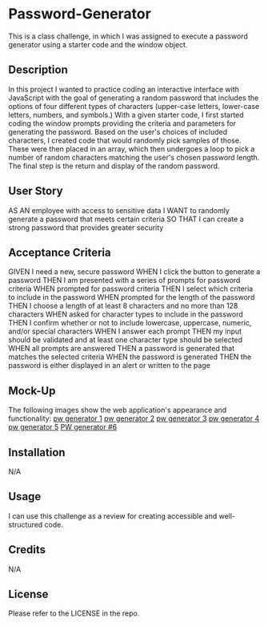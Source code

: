 # Password-Generator
This is a class challenge, in which I was assigned to execute a password generator using a starter code and the window object.
## Description
In this project I wanted to practice coding an interactive interface with JavaScript with the goal of generating a random password that includes the options of four different types of characters (upper-case letters, lower-case letters, numbers, and symbols.) With a given starter code, I first started coding the window prompts providing the criteria and parameters for generating the password. Based on the user's choices of included characters, I created code that would randomly pick samples of those. These were then placed in an array, which then undergoes a loop to pick a number of random characters matching the user's chosen password length. The final step is the return and display of the random password.    

## User Story


AS AN employee with access to sensitive data
I WANT to randomly generate a password that meets certain criteria
SO THAT I can create a strong password that provides greater security


## Acceptance Criteria

GIVEN I need a new, secure password
WHEN I click the button to generate a password
THEN I am presented with a series of prompts for password criteria
WHEN prompted for password criteria
THEN I select which criteria to include in the password
WHEN prompted for the length of the password
THEN I choose a length of at least 8 characters and no more than 128 characters
WHEN asked for character types to include in the password
THEN I confirm whether or not to include lowercase, uppercase, numeric, and/or special characters
WHEN I answer each prompt
THEN my input should be validated and at least one character type should be selected
WHEN all prompts are answered
THEN a password is generated that matches the selected criteria
WHEN the password is generated
THEN the password is either displayed in an alert or written to the page
 

## Mock-Up

The following images show the web application's appearance and functionality:
 [pw generator 1](https://user-images.githubusercontent.com/112738079/193729742-8615ab6c-a31b-42cb-b42e-efebc3641d71.png)
 [ pw generator 2](https://user-images.githubusercontent.com/112738079/193729865-f80e8373-71c0-41eb-8065-7aef81f7a3d2.png)
 [pw generator 3](https://user-images.githubusercontent.com/112738079/193729902-ecb0c01a-bf65-4651-a32e-973d77967b69.png)
 [pw generator 4](https://user-images.githubusercontent.com/112738079/193729932-80982a0d-41fb-4dcf-ac0e-dc8ca2499923.png)
 [pw generator 5](https://user-images.githubusercontent.com/112738079/193729944-7c08e6e6-b551-4b97-a991-faf1cbba5e77.png)
 [PW generator #6](https://user-images.githubusercontent.com/112738079/193729955-39e357d5-ef7d-4da3-96bd-67d16430febd.png)


 
## Installation
N/A

## Usage
I can use this challenge as a review for creating accessible and well-structured code. 
## Credits
N/A
## License
Please refer to the LICENSE in the repo.
